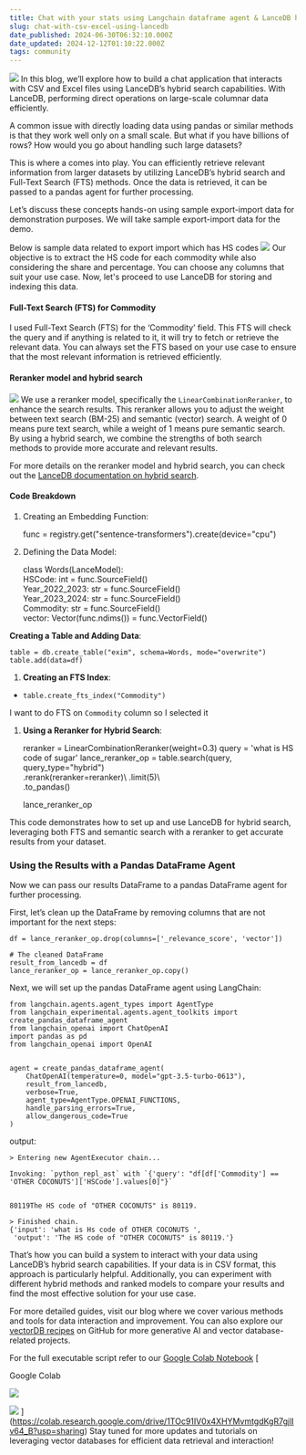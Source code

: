 ```yaml
---
title: Chat with your stats using Langchain dataframe agent & LanceDB hybrid search
slug: chat-with-csv-excel-using-lancedb
date_published: 2024-06-30T06:32:10.000Z
date_updated: 2024-12-12T01:10:22.000Z
tags: community
---
```


![](__GHOST_URL__/content/images/2024/06/image-4-2.png)
In this blog, we’ll explore how to build a chat application that interacts with CSV and Excel files using LanceDB’s hybrid search capabilities. With LanceDB, performing direct operations on large-scale columnar data efficiently.

A common issue with directly loading data using pandas or similar methods is that they work well only on a small scale. But what if you have billions of rows? How would you go about handling such large datasets?

This is where a comes into play. You can efficiently retrieve relevant information from larger datasets by utilizing LanceDB’s hybrid search and Full-Text Search (FTS) methods. Once the data is retrieved, it can be passed to a pandas agent for further processing.

Let’s discuss these concepts hands-on using sample export-import data for demonstration purposes. We will take sample export-import data for the demo.

Below is sample data related to export import which has HS codes
![](https://cdn-images-1.medium.com/max/1000/1*BqcZKYB3XLQLJSWAheGUrQ.png)
Our objective is to extract the HS code for each commodity while also considering the share and percentage. You can choose any columns that suit your use case. Now, let's proceed to use LanceDB for storing and indexing this data.

#### Full-Text Search (FTS) for Commodity

I used Full-Text Search (FTS) for the ‘Commodity’ field. This FTS will check the query and if anything is related to it, it will try to fetch or retrieve the relevant data. You can always set the FTS based on your use case to ensure that the most relevant information is retrieved efficiently.

#### Reranker model and hybrid search
![](__GHOST_URL__/content/images/2024/06/1_Zh4Jju6uiCYFO9HHvO5sIA.webp)
We use a reranker model, specifically the `LinearCombinationReranker`, to enhance the search results. This reranker allows you to adjust the weight between text search (BM-25) and semantic (vector) search. A weight of 0 means pure text search, while a weight of 1 means pure semantic search. By using a hybrid search, we combine the strengths of both search methods to provide more accurate and relevant results.

For more details on the reranker model and hybrid search, you can check out the [LanceDB documentation on hybrid search](https://lancedb.github.io/lancedb/hybrid_search/hybrid_search/).

#### Code Breakdown

1. Creating an Embedding Function:

    func = registry.get("sentence-transformers").create(device="cpu")

1. Defining the Data Model: 

    class Words(LanceModel):     
      HSCode: int = func.SourceField()     
      Year_2022_2023: str = func.SourceField()     
      Year_2023_2024: str = func.SourceField()     
      Commodity: str = func.SourceField()     
      vector: Vector(func.ndims()) = func.VectorField()
    

**Creating a Table and Adding Data**:

    table = db.create_table("exim", schema=Words, mode="overwrite") table.add(data=df)

1. **Creating an FTS Index**:

- `table.create_fts_index("Commodity")`

I want to do FTS on `Commodity` column so I selected it

1. **Using a Reranker for Hybrid Search**:

    reranker = LinearCombinationReranker(weight=0.3) 
    query = 'what is HS code of sugar' 
    lance_reranker_op = table.search(query, query_type="hybrid")\
                      .rerank(reranker=reranker)\ 
                      .limit(5)\                   
                      .to_pandas() 
    
    lance_reranker_op

This code demonstrates how to set up and use LanceDB for hybrid search, leveraging both FTS and semantic search with a reranker to get accurate results from your dataset.

### Using the Results with a Pandas DataFrame Agent

Now we can pass our results DataFrame to a pandas DataFrame agent for further processing.

First, let’s clean up the DataFrame by removing columns that are not important for the next steps:

    df = lance_reranker_op.drop(columns=['_relevance_score', 'vector'])
    
    # The cleaned DataFrame
    result_from_lancedb = df
    lance_reranker_op = lance_reranker_op.copy()

Next, we will set up the pandas DataFrame agent using LangChain:

    from langchain.agents.agent_types import AgentType
    from langchain_experimental.agents.agent_toolkits import create_pandas_dataframe_agent
    from langchain_openai import ChatOpenAI
    import pandas as pd
    from langchain_openai import OpenAI
    
    
    agent = create_pandas_dataframe_agent(
        ChatOpenAI(temperature=0, model="gpt-3.5-turbo-0613"),
        result_from_lancedb,
        verbose=True,
        agent_type=AgentType.OPENAI_FUNCTIONS,
        handle_parsing_errors=True,
        allow_dangerous_code=True
    )

output:

    > Entering new AgentExecutor chain...
    
    Invoking: `python_repl_ast` with `{'query': "df[df['Commodity'] == 'OTHER COCONUTS']['HSCode'].values[0]"}`
    
    
    80119The HS code of "OTHER COCONUTS" is 80119.
    
    > Finished chain.
    {'input': 'what is Hs code of OTHER COCONUTS ',
     'output': 'The HS code of "OTHER COCONUTS" is 80119.'}
    

That’s how you can build a system to interact with your data using LanceDB’s hybrid search capabilities. If your data is in CSV format, this approach is particularly helpful. Additionally, you can experiment with different hybrid methods and ranked models to compare your results and find the most effective solution for your use case.

For more detailed guides, visit our blog where we cover various methods and tools for data interaction and improvement. You can also explore our [vectorDB recipes](https://github.com/lancedb/vectordb-recipes) on GitHub for more generative AI and vector database-related projects.

For the full executable script  refer to our [Google Colab Notebook](https://colab.research.google.com/drive/1iqXfTkKqbNOiit_jTUFWRvTmhkk8kovX?usp=sharing)
[

Google Colab

![](https://ssl.gstatic.com/colaboratory-static/common/be01a7b5f02fab7b1eb2b8a2ae88eb58/img/favicon.ico)

![](https://colab.research.google.com/img/colab_favicon_256px.png)
](https://colab.research.google.com/drive/1TOc91IV0x4XHYMvmtgdKgR7gjlIv64_B?usp=sharing)
Stay tuned for more updates and tutorials on leveraging vector databases for efficient data retrieval and interaction!
